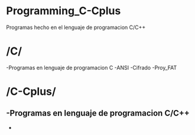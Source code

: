 # Programming_C-Cplus
Programas hecho en el lenguaje de programacion C/C++

# /C/
-Programas en lenguaje de programacion C
  -ANSI
  -Cifrado
  -Proy_FAT
  
# /C-Cplus/
-Programas en lenguaje de programacion C/C++
  -
  -
